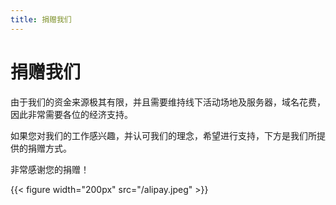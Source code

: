 ```yaml
---
title: 捐赠我们
---
```


# 捐赠我们

由于我们的资金来源极其有限，并且需要维持线下活动场地及服务器，域名花费，因此非常需要各位的经济支持。

如果您对我们的工作感兴趣，并认可我们的理念，希望进行支持，下方是我们所提供的捐赠方式。

非常感谢您的捐赠！

{{< figure width="200px" src="/alipay.jpeg" >}}